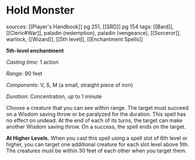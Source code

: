 # Hold Monster
sources: [[Player's Handbook]] pg 251, [[SRD]] pg 154
tags: [[Bard]], [[Cleric#War]], paladin (redemption), paladin (vengeance), [[Sorceror]], warlock, [[Wizard]], [[5th level]], [[Enchantment Spells]]

**5th-level enchantment**

*Casting time*: 1 action

*Range*: 90 feet

*Components*: V, S, M (a small, straight piece of iron)

*Duration*: Concentration, up to 1 minute

Choose a creature that you can see within range. The target must succeed on a Wisdom saving throw or be paralyzed for the duration. This spell has no effect on undead. At the end of each of its turns, the target can make another Wisdom saving throw. On a success, the spell ends on the target.

**At Higher Levels.** When you cast this spell using a spell slot of 6th level or higher, you can target one additional creature for each slot level above 5th. The creatures must be within 30 feet of each other when you target them.
